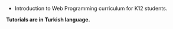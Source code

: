 * Introduction to Web Programming curriculum for K12 students.

**Tutorials are in Turkish language.**
